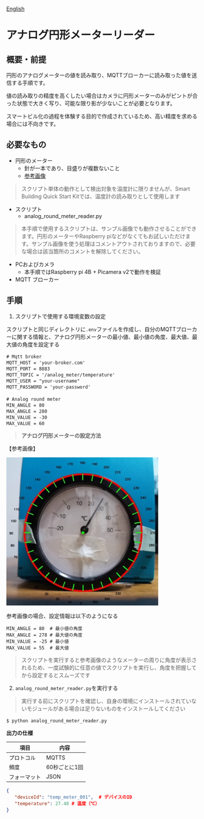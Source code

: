[English](./README.en.md)

# アナログ円形メーターリーダー

## 概要・前提

円形のアナログメーターの値を読み取り、MQTTブローカーに読み取った値を送信する手順です。

値の読み取りの精度を高くしたい場合はカメラに円形メーターのみがピントが合った状態で大きく写り、可能な限り影が少ないことが必要となります。

スマートビル化の過程を体験する目的で作成されているため、高い精度を求める場合には不向きです。

## 必要なもの
- 円形のメーター
    - 針が一本であり、目盛りが複数ないこと
    - [参考画像](#meter-image)
>スクリプト単体の動作として検出対象を温度計に限りませんが、Smart Building Quick Start Kitでは、温度計の読み取りとして使用します

- スクリプト
    - analog_round_meter_reader.py

> 本手順で使用するスクリプトは、サンプル画像でも動作させることができます。円形のメーターやRaspberry piなどがなくてもお試しいただけます。サンプル画像を使う処理はコメントアウトされておりますので、必要な場合は該当箇所のコメントを解除してください。

- PCおよびカメラ
    - 本手順ではRaspberry pi 4B + Picamera v2で動作を検証
- MQTT ブローカー


## 手順


1. スクリプトで使用する環境変数の設定

スクリプトと同じディレクトリに`.env`ファイルを作成し、自分のMQTTブローカーに関する情報と、アナログ円形メーターの最小値、最小値の角度、最大値、最大値の角度を設定する

```.env
# Mqtt broker
MQTT_HOST = 'your-broker.com'
MQTT_PORT = 8883
MQTT_TOPIC = '/analog_meter/temperature'
MQTT_USER = "your-username"
MQTT_PASSWORD = 'your-password'

# Analog round meter
MIN_ANGLE = 80
MAX_ANGLE = 280
MIN_VALUE = -30
MAX_VALUE = 60
```
>**アナログ円形メーターの設定方法**

<a id="meter-image"></a>

【参考画像】

<img src="./img/calibration.jpg" width="400">

参考画像の場合、設定情報は以下のようになる

```
MIN_ANGLE = 80  # 最小値の角度
MAX_ANGLE = 278 # 最大値の角度
MIN_VALUE = -25 # 最小値
MAX_VALUE = 55  # 最大値
```
>スクリプトを実行すると参考画像のようなメーターの周りに角度が表示されるため、一度試験的に任意の値でスクリプトを実行し、角度を把握してから設定するとスムーズです


2.  `analog_round_meter_reader.py`を実行する
>実行する前にスクリプトを確認し、自身の環境にインストールされていないモジュールがある場合は足りないものをインストールしてください
```
$ python analog_round_meter_reader.py
```


**出力の仕様**

|項目|内容|
|-|-|
|プロトコル|MQTTS|
|頻度|60秒ごとに1回|
|フォーマット|JSON |

```JSON
{
   "deviceId": "temp_meter_001",  # デバイスのID
   "temperature": 27.48 # 温度（℃）
}
```